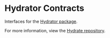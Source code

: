 # Hydrator Contracts

Interfaces for the [Hydrator package](https://github.com/Stratadox/Hydrator).

For more information, view the [Hydrate repository](https://github.com/Stratadox/Hydrate).
